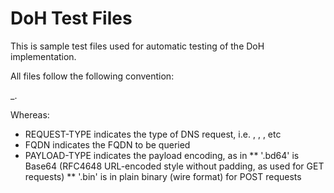 # DoH Test Files

This is sample test files used for automatic testing of the DoH implementation.

All files follow the following convention:

<REQUEST-TYPE>_<FQDN>.<PAYLOAD-TYPE>

Whereas:

* REQUEST-TYPE indicates the type of DNS request, i.e. <A>, <AAAA>, <NS>, etc
* FQDN indicates the FQDN to be queried
* PAYLOAD-TYPE indicates the payload encoding, as in
** '.bd64' is Base64 (RFC4648 URL-encoded style without padding, as used for GET requests)
** '.bin' is in plain binary (wire format) for POST requests
 
